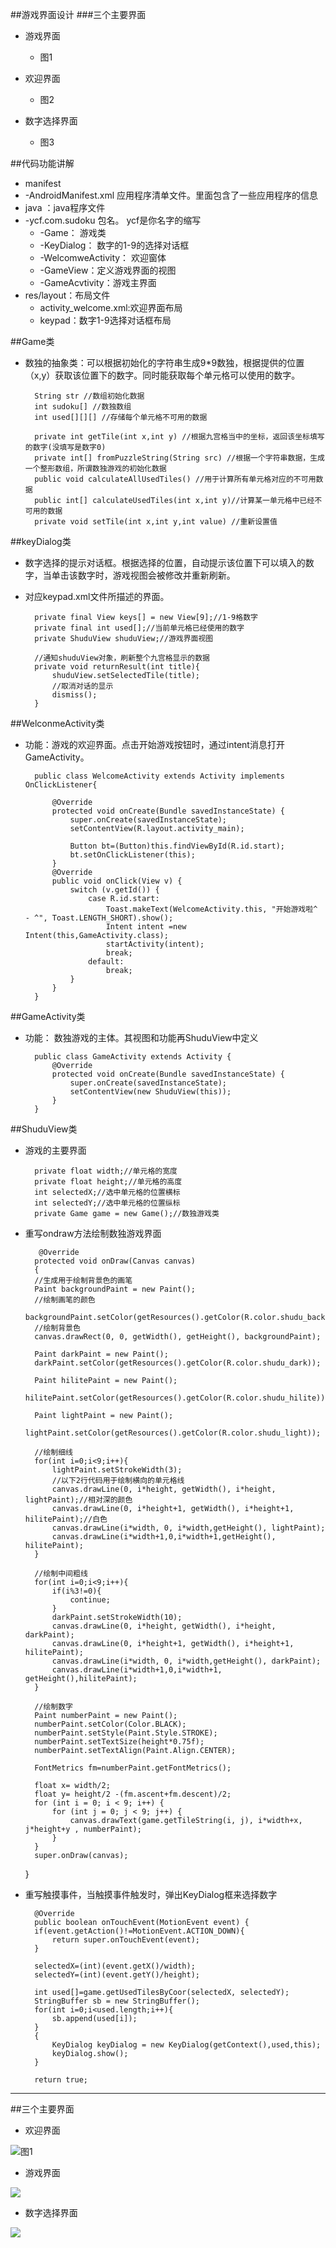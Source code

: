 ##游戏界面设计
###三个主要界面  
* 游戏界面
  * 图1 

* 欢迎界面 
  * 图2
  
* 数字选择界面  
  * 图3

##代码功能讲解
+ manifest
 + -AndroidManifest.xml 应用程序清单文件。里面包含了一些应用程序的信息
+ java ：java程序文件
 + -ycf.com.sudoku 包名。 ycf是你名字的缩写
   + -Game： 游戏类
   + -KeyDialog： 数字的1-9的选择对话框
   + -WelcomweActivity： 欢迎窗体
   + -GameView：定义游戏界面的视图
   + -GameAcvtivity：游戏主界面
+ res/layout：布局文件
   + activity_welcome.xml:欢迎界面布局
   + keypad：数字1-9选择对话框布局

##Game类
	
+ 数独的抽象类：可以根据初始化的字符串生成9*9数独，根据提供的位置（x,y）获取该位置下的数字。同时能获取每个单元格可以使用的数字。

		String str //数组初始化数据
		int sudoku[] //数独数组
		int used[][][] //存储每个单元格不可用的数据
	
		private int getTile(int x,int y) //根据九宫格当中的坐标，返回该坐标填写的数字(没填写是数字0)
		private int[] fromPuzzleString(String src) //根据一个字符串数据，生成一个整形数组，所谓数独游戏的初始化数据
		public void calculateAllUsedTiles() //用于计算所有单元格对应的不可用数据
		public int[] calculateUsedTiles(int x,int y)//计算某一单元格中已经不可用的数据
		private void setTile(int x,int y,int value) //重新设置值



##keyDialog类
+ 数字选择的提示对话框。根据选择的位置，自动提示该位置下可以填入的数字，当单击该数字时，游戏视图会被修改并重新刷新。 
+ 对应keypad.xml文件所描述的界面。
	
		private final View keys[] = new View[9];//1-9格数字
		private final int used[];//当前单元格已经使用的数字
		private ShuduView shuduView;//游戏界面视图

		//通知shuduView对象，刷新整个九宫格显示的数据
		private void returnResult(int title){
			shuduView.setSelectedTile(title);
			//取消对话的显示
			dismiss();
		}



##WelconmeActivity类
+ 功能：游戏的欢迎界面。点击开始游戏按钮时，通过intent消息打开GameActivity。

		public class WelcomeActivity extends Activity implements OnClickListener{
		
		    @Override
		    protected void onCreate(Bundle savedInstanceState) {
		        super.onCreate(savedInstanceState);
		        setContentView(R.layout.activity_main);
		
		        Button bt=(Button)this.findViewById(R.id.start);
		        bt.setOnClickListener(this);
		    }
		    @Override
		    public void onClick(View v) {
		        switch (v.getId()) {
		            case R.id.start:
		                Toast.makeText(WelcomeActivity.this, "开始游戏啦^ - ^", Toast.LENGTH_SHORT).show();
		                Intent intent =new Intent(this,GameActivity.class);
		                startActivity(intent);
		                break;
		            default:
		                break;
		        }
		    }
		}


##GameActivity类
+ 功能：  数独游戏的主体。其视图和功能再ShuduView中定义

		public class GameActivity extends Activity {
		    @Override
		    protected void onCreate(Bundle savedInstanceState) {
		        super.onCreate(savedInstanceState);
		        setContentView(new ShuduView(this));
		    }
		}

##ShuduView类
+ 游戏的主要界面 

	    private float width;//单元格的宽度
	    private float height;//单元格的高度
	    int selectedX;//选中单元格的位置横标
	    int selectedY;//选中单元格的位置纵标
	    private Game game = new Game();//数独游戏类


+ 重写ondraw方法绘制数独游戏界面  

		 @Override
    	protected void onDraw(Canvas canvas) 
		{
        //生成用于绘制背景色的画笔
        Paint backgroundPaint = new Paint();
        //绘制画笔的颜色
        backgroundPaint.setColor(getResources().getColor(R.color.shudu_backgroud));
        //绘制背景色
        canvas.drawRect(0, 0, getWidth(), getHeight(), backgroundPaint);

        Paint darkPaint = new Paint();
        darkPaint.setColor(getResources().getColor(R.color.shudu_dark));

        Paint hilitePaint = new Paint();
        hilitePaint.setColor(getResources().getColor(R.color.shudu_hilite));

        Paint lightPaint = new Paint();
        lightPaint.setColor(getResources().getColor(R.color.shudu_light));

        //绘制细线
        for(int i=0;i<9;i++){
            lightPaint.setStrokeWidth(3);
            //以下2行代码用于绘制横向的单元格线
            canvas.drawLine(0, i*height, getWidth(), i*height, lightPaint);//相对深的颜色
            canvas.drawLine(0, i*height+1, getWidth(), i*height+1, hilitePaint);//白色
            canvas.drawLine(i*width, 0, i*width,getHeight(), lightPaint);
            canvas.drawLine(i*width+1,0,i*width+1,getHeight(), hilitePaint);
        }

        //绘制中间粗线
        for(int i=0;i<9;i++){
            if(i%3!=0){
                continue;
            }
            darkPaint.setStrokeWidth(10);
            canvas.drawLine(0, i*height, getWidth(), i*height, darkPaint);
            canvas.drawLine(0, i*height+1, getWidth(), i*height+1, hilitePaint);
            canvas.drawLine(i*width, 0, i*width,getHeight(), darkPaint);
            canvas.drawLine(i*width+1,0,i*width+1, getHeight(),hilitePaint);
        }

        //绘制数字
        Paint numberPaint = new Paint();
        numberPaint.setColor(Color.BLACK);
        numberPaint.setStyle(Paint.Style.STROKE);
        numberPaint.setTextSize(height*0.75f);
        numberPaint.setTextAlign(Paint.Align.CENTER);

        FontMetrics fm=numberPaint.getFontMetrics();

        float x= width/2;
        float y= height/2 -(fm.ascent+fm.descent)/2;
        for (int i = 0; i < 9; i++) {
            for (int j = 0; j < 9; j++) {
                canvas.drawText(game.getTileString(i, j), i*width+x, j*height+y , numberPaint);
            }
        }
        super.onDraw(canvas);
    }
+ 重写触摸事件，当触摸事件触发时，弹出KeyDialog框来选择数字

		@Override
    	public boolean onTouchEvent(MotionEvent event) {
        if(event.getAction()!=MotionEvent.ACTION_DOWN){
            return super.onTouchEvent(event);
        }

        selectedX=(int)(event.getX()/width);
        selectedY=(int)(event.getY()/height);

        int used[]=game.getUsedTilesByCoor(selectedX, selectedY);
        StringBuffer sb = new StringBuffer();
        for(int i=0;i<used.length;i++){
            sb.append(used[i]);
        }
        {
            KeyDialog keyDialog = new KeyDialog(getContext(),used,this);
            keyDialog.show();
        }

        return true;


------




##三个主要界面  
 
+ 欢迎界面


![图1](axjh_pic/welcome.png)

+ 游戏界面

![](axjh_pic/game1.png) 

+ 数字选择界面  

![](axjh_pic/keydialog.png)